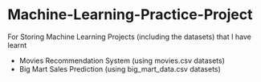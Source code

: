 # Machine-Learning-Practice-Project
For Storing Machine Learning Projects (including the datasets) that I have learnt

- Movies Recommendation System (using movies.csv datasets)
- Big Mart Sales Prediction (using big_mart_data.csv datasets)
